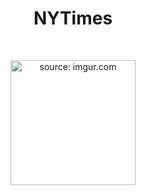 <h1 align="center"> NYTimes </h1> <br>
<p align="center">
  <a href="https://imgur.com/Bv2YfNs">
  <img src="https://i.imgur.com/Bv2YfNs.png" title="source: imgur.com" width="200"/>
  </a>
</p>
